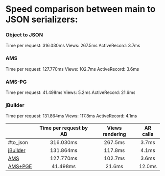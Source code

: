 Speed comparison between main to JSON serializers:
====

### Object to JSON
Time per request: 316.030ms
Views: 267.5ms
ActiveRecord: 3.7ms

### AMS
Time per request: 127.770ms
Views: 102.7ms
ActiveRecord: 3.6ms

### AMS-PG
Time per request: 41.498ms
Views: 5.2ms
ActiveRecord: 21.6ms

### jBuilder
Time per request: 131.864ms
Views: 117.8ms
ActiveRecord: 4.1ms

|               |Time per request by AB|Views rendering|AR calls|
| ------------- |:--------------------:|:-------------:|:------:|
| #to_json      | 316.030ms            | 267.5ms       | 3.7ms  |
| [jBuilder](https://github.com/rails/jbuilder)      | 131.864ms            | 117.8ms       | 4.1ms  |
| [AMS](https://github.com/rails-api/active_model_serializers)           | 127.770ms            | 102.7ms       | 3.6ms  |
| [AMS+PGE](https://github.com/dockyard/postgres_ext-serializers)       | 41.498ms             | 21.6ms        | 12.0ms |
